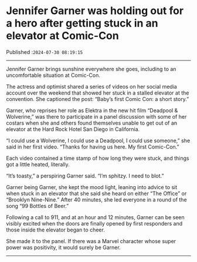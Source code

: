 # Jennifer Garner was holding out for a hero after getting stuck in an elevator at Comic-Con

Published :`2024-07-30 08:19:15`

---

Jennifer Garner brings sunshine everywhere she goes, including to an uncomfortable situation at Comic-Con.

The actress and optimist shared a series of videos on her social media account over the weekend that showed her stuck in a stalled elevator at the convention. She captioned the post: “Baby’s first Comic Con: a short story.”

Garner, who reprises her role as Elektra in the new hit film “Deadpool & Wolverine,” was there to participate in a panel discussion with some of her costars when she and others found themselves unable to get out of an elevator at the Hard Rock Hotel San Diego in California.

“I could use a Wolverine, I could use a Deadpool, I could use someone,” she said in her first video. “Thanks for having us here. My first Comic-Con.”

Each video contained a time stamp of how long they were stuck, and things got a little heated, literally.

“It’s toasty,” a perspiring Garner said. “I’m sphitzy. I need to blot.”

Garner being Garner, she kept the mood light, leaning into advice to sit when stuck in an elevator that she said she heard on either “The Office” or “Brooklyn Nine-Nine.” After 40 minutes, she led everyone in a round of the song “99 Bottles of Beer.”

Following a call to 911, and at an hour and 12 minutes, Garner can be seen visibly excited when the doors are finally opened by first responders and those inside the elevator began to cheer.

She made it to the panel. If there was a Marvel character whose super power was positivity, it would surely be Garner.

---

